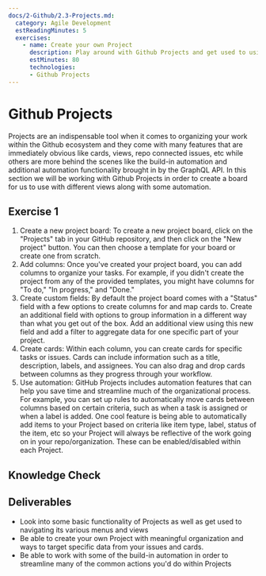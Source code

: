 ```yaml
---
docs/2-Github/2.3-Projects.md:
  category: Agile Development
  estReadingMinutes: 5
  exercises:
    - name: Create your own Project
      description: Play around with Github Projects and get used to using its many features and interfaces to organize your work.
      estMinutes: 80
      technologies:
      - Github Projects
---
```

# Github Projects

 Projects are an indispensable tool when it comes to organizing your work within the Github ecosystem and they come with many features that are immediately obvious like cards, views, repo connected issues, etc while others are more behind the scenes like the build-in automation and additional automation functionality brought in by the GraphQL API. In this section we will be working with Github Projects in order to create a board for us to use with different views along with some automation.

## Exercise 1

1. Create a new project board: To create a new project board, click on the "Projects" tab in your GitHub repository, and then click on the "New project" button. You can then choose a template for your board or create one from scratch.
2. Add columns: Once you've created your project board, you can add columns to organize your tasks. For example, if you didn't create the project from any of the provided templates, you might have columns for "To do," "In progress," and "Done."
3. Create custom fields: By default the project board comes with a "Status" field with a few options to create columns for and map cards to.  Create an additional field with options to group information in a different way than what you get out of the box.  Add an additional view using this new field and add a filter to aggregate data for one specific part of your project.
4. Create cards: Within each column, you can create cards for specific tasks or issues. Cards can include information such as a title, description, labels, and assignees. You can also drag and drop cards between columns as they progress through your workflow.
5. Use automation: GitHub Projects includes automation features that can help you save time and streamline much of the organizational process. For example, you can set up rules to automatically move cards between columns based on certain criteria, such as when a task is assigned or when a label is added.  One cool feature is being able to automatically add items to your Project based on criteria like item type, label, status of the item, etc so your Project will always be reflective of the work going on in your repo/organization.  These can be enabled/disabled within each Project.

## Knowledge Check
<div class="quizdown">
  <div id="chapter-2/2.3/projects-quiz.js"></div>
</div>

## Deliverables

- Look into some basic functionality of Projects as well as get used to navigating its various menus and views
- Be able to create your own Project with meaningful organization and ways to target specific data from your issues and cards.
- Be able to work with some of the build-in automation in order to streamline many of the common actions you'd do within Projects
